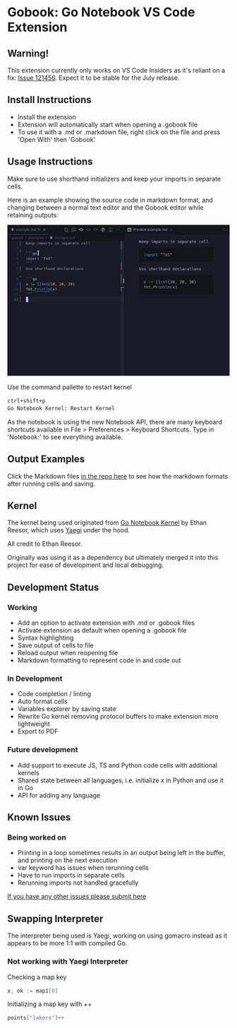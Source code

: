 # Gobook: Go Notebook VS Code Extension

## Warning!
This extension currently only works on VS Code Insiders as it's reliant on a fix:
[Issue 121456](https://github.com/microsoft/vscode/issues/121456). Expect it to be stable for the July release.

## Install Instructions
- Install the extension
- Extension will automatically start when opening a .gobook file
- To use it with a .md or .markdown file, right click on the file and press 'Open With' then 'Gobook'

## Usage Instructions

Make sure to use shorthand initializers and keep your imports in separate cells.

Here is an example showing the source code in markdown format, and changing between a normal text editor and the Gobook editor while retaining outputs:

![usage](images/example.gif)


Use the command pallette to restart kernel
```markdown
ctrl+shift+p
Go Notebook Kernel: Restart Kernel
```

As the notebook is using the new Notebook API, there are many keyboard shortcuts available in File > Preferences > Keyboard Shortcuts. Type in 'Notebook:' to see everything available.

## Output Examples
Click the Markdown files [in the repo here](https://github.com/gobookdev/gobook-examples) to see how the markdown formats after running cells and saving.

## Kernel
The kernel being used originated from [Go Notebook Kernel](https://marketplace.visualstudio.com/items?itemName=ethan-reesor.go-notebook-kernel) by Ethan Reesor, which uses [Yaegi](https://github.com/traefik/yaegi) under the hood.

All credit to Ethan Reesor.

Originally was using it as a dependency but ultimately merged it into this project for ease of development and local debugging.

## Development Status
### Working
- Add an option to activate extension with .md or .gobook files
- Activate extension as default when opening a .gobook file
- Syntax highlighting
- Save output of cells to file
- Reload output when reopening file
- Markdown formatting to represent code in and code out 

### In Development 
- Code completion / linting
- Auto format cells
- Variables explorer by saving state
- Rewrite Go kernel removing protocol buffers to make extension more lightweight
- Export to PDF

### Future development
- Add support to execute JS, TS and Python code cells with additional kernels
- Shared state between all languages, i.e. initialize x in Python and use it in Go
- API for adding any language 

## Known Issues
### Being worked on
- Printing in a loop sometimes results in an output being left in the buffer, and printing on the next execution
- var keyword has issues when rerunning cells
- Have to run imports in separate cells
- Rerunning imports not handled gracefully

[If you have any other issues please submit here](https://github.com/gobookdev/gobook/issues)

## Swapping Interpreter
The interpreter being used is Yaegi, working on using gomacro instead as it appears to be more 1:1 with compiled Go.

### Not working with Yaegi Interpreter
Checking a map key 
```go
x, ok := map1[0]
```
Initializing a map key with ++ 
```go
points["lakers"]++
```
